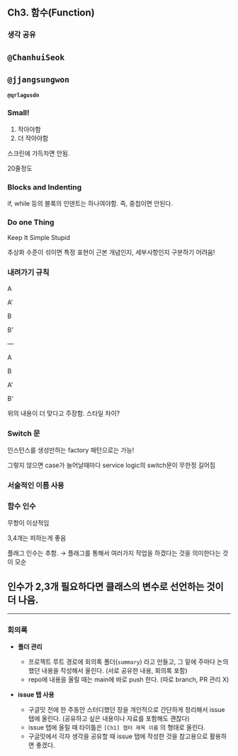 ## **Ch3. 함수(Function)**

### **생각 공유**

**`@ChanhuiSeok`**
---

**`@jjangsungwon`** 
---

**`@qrlagusdn`** 
### Small!

1. 작아야함
2. 더 작아야함

스크린에 가득차면 안됨.

20줄정도

### Blocks and Indenting

if, while 등의 블록의 인덴트는 하나여야함. 즉, 중첩이면 안된다. 

### Do one Thing

Keep It Simple Stupid

추상화 수준이 섞이면 특정 표현이 근본 개념인지, 세부사항인지 구분하기 어려움! 

### 내려가기 규칙

A

A’

B

B’

—

A

B

A’

B’

위의 내용이 더 맞다고 주장함.  스타일 차이?

### Switch 문

인스턴스를 생성만하는 factory 패턴으로는 가능! 

그렇지 않으면 case가 늘어날때마다 service logic의 switch문이 무한정 길어짐 

### 서술적인 이름 사용

### 함수 인수

무항이 이상적임

3,4개는 피하는게 좋음 

플래그 인수는 추함. → 플래그를 통해서 여러가지 작업을 하겠다는 것을 의미한다는 것이 모순

인수가 2,3개 필요하다면 클래스의 변수로 선언하는 것이 더 나음.
---

---

### **회의록**

- **폴더 관리**
  - 프로젝트 루트 경로에 회의록 폴더(`summary`) 라고 만들고, 그 밑에 주마다 논의했던 내용을 작성해서 올린다. (서로 공유한 내용, 회의록 포함)
  - repo에 내용을 올릴 때는 main에 바로 push 한다. (따로 branch, PR 관리 X)

- **issue 탭 사용**
  - 구글밋 전에 한 주동안 스터디했던 장을 개인적으로 간단하게 정리해서 issue 탭에 올린다. (공유하고 싶은 내용이나 자료를 포함해도 괜찮다)
  - issue 탭에 올릴 때 타이틀은 `[Ch1] 챕터 제목 이름` 의 형태로 올린다.
  - 구글밋에서 각자 생각을 공유할 때 issue 탭에 작성한 것을 참고용으로 활용하면 좋겠다.
